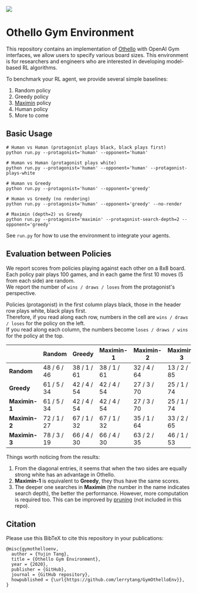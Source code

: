 <img src="https://storage.googleapis.com/gcp_blog/img/OthelloBoard.png">  

# Othello Gym Environment

This repository contains an implementation of [Othello](https://en.wikipedia.org/wiki/Othello) with OpenAI Gym interfaces, we allow users to specify various board sizes. This environment is for researchers and engineers who are interested in developing model-based RL algorithms.

To benchmark your RL agent, we provide several simple baselines:
1. Random policy
2. Greedy policy
3. [Maximin](https://en.wikipedia.org/wiki/Minimax) policy
4. Human policy
5. More to come

## Basic Usage

```
# Human vs Human (protagonist plays black, black plays first)
python run.py --protagonist='human' --opponent='human'

# Human vs Human (protagonist plays white)
python run.py --protagonist='human' --opponent='human' --protagonist-plays-white

# Human vs Greedy
python run.py --protagonist='human' --opponent='greedy'

# Human vs Greedy (no rendering)
python run.py --protagonist='human' --opponent='greedy' --no-render

# Maximin (depth=2) vs Greedy
python run.py --protagonist='maximin' --protagonist-search-depth=2 --opponent='greedy'
```
See `run.py` for how to use the environment to integrate your agents.

## Evaluation between Policies

We report scores from policies playing against each other on a 8x8 board.  
Each policy pair plays 100 games, and in each game the first 10 moves (5 from each side) are random.  
We report the number of `wins / draws / loses` from the protagonist's perspective.

Policies (protagonist) in the first column plays black, those in the header row plays white, black plays first.  
Therefore, if you read along each row, numbers in the cell are `wins / draws / loses` for the policy on the left.  
If you read along each column, the numbers become `loses / draws / wins` for the policy at the top.

|                          | Random      | Greedy      | Maximin-1 | Maximin-2 | Maximin-3 |
|--------------------------|-------------|-------------|-------------------|-------------------|-------------------|
| <b>Random</b>            | 48 / 6 / 46 | 38 / 1 / 61 | 38 / 1 / 61       | 32 / 4 / 64       | 13 / 2 / 85       |
| <b>Greedy</b>            | 61 / 5 / 34 | 42 / 4 / 54 | 42 / 4 / 54       | 27 / 3 / 70       | 25 / 1 / 74       |
| <b>Maximin-1</b> | 61 / 5 / 34 | 42 / 4 / 54 | 42 / 4 / 54       | 27 / 3 / 70       | 25 / 1 / 74       |
| <b>Maximin-2</b> | 72 / 1 / 27 | 67 / 1 / 32 | 67 / 1 / 32       | 35 / 1 / 64       | 33 / 2 / 65       |
| <b>Maximin-3</b> | 78 / 3 / 19 | 66 / 4 / 30 | 66 / 4 / 30       | 63 / 2 / 35       | 46 / 1 / 53       |

Things worth noticing from the results:
1. From the diagonal entries, it seems that when the two sides are equally strong white has an advantage in Othello.
2. **Maximin-1** is equivalent to **Greedy**, they thus have the same scores.
3. The deeper one searches in **Maximin** (the number in the name indicates search depth), the better the performance. However, more computation is required too.
This can be improved by [pruning](https://en.wikipedia.org/wiki/Alpha%E2%80%93beta_pruning) (not included in this repo).

## Citation
Please use this BibTeX to cite this repository in your publications:
```
@misc{gymothelloenv,
  author = {Yujin Tang},
  title = {Othello Gym Environment},
  year = {2020},
  publisher = {GitHub},
  journal = {GitHub repository},
  howpublished = {\url{https://github.com/lerrytang/GymOthelloEnv}},
}
```
